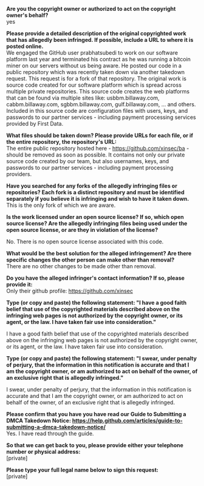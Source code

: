 **Are you the copyright owner or authorized to act on the copyright owner's behalf?**  
yes

**Please provide a detailed description of the original copyrighted work that has allegedly been infringed. If possible, include a URL to where it is posted online.**  
We engaged the GitHub user prabhatsubedi to work on our software platform last year and terminated his contract as he was running a bitcoin miner on our servers without us being aware. He posted our code in a public repository which was recently taken down via another takedown request. This request is for a fork of that repository. The original work is source code created for our software platform which is spread across multiple private repositories. This source code creates the web platforms that can be found via multiple sites like: usbbm.billaway.com, cabbm.billaway.com, sgbbm.billaway.com, gulf.billaway.com, ... and others. Included in this source code are configuration files with users, keys, and passwords to our partner services - including payment processing services provided by First Data.

**What files should be taken down? Please provide URLs for each file, or if the entire repository, the repository's URL:**  
The entire public repository hosted here - https://github.com/xinsec/ba - should be removed as soon as possible. It contains not only our private source code created by our team, but also usernames, keys, and passwords to our partner services - including payment processing providers.

**Have you searched for any forks of the allegedly infringing files or repositories? Each fork is a distinct repository and must be identified separately if you believe it is infringing and wish to have it taken down.**  
This is the only fork of which we are aware.

**Is the work licensed under an open source license? If so, which open source license? Are the allegedly infringing files being used under the open source license, or are they in violation of the license?**  

No. There is no open source license associated with this code.

**What would be the best solution for the alleged infringement? Are there specific changes the other person can make other than removal?**  
There are no other changes to be made other than removal.

**Do you have the alleged infringer's contact information? If so, please provide it:**  
Only their github profile: https://github.com/xinsec

**Type (or copy and paste) the following statement: "I have a good faith belief that use of the copyrighted materials described above on the infringing web pages is not authorized by the copyright owner, or its agent, or the law. I have taken fair use into consideration."**  

I have a good faith belief that use of the copyrighted materials described above on the infringing web pages is not authorized by the copyright owner, or its agent, or the law. I have taken fair use into consideration.

**Type (or copy and paste) the following statement: "I swear, under penalty of perjury, that the information in this notification is accurate and that I am the copyright owner, or am authorized to act on behalf of the owner, of an exclusive right that is allegedly infringed."**  

I swear, under penalty of perjury, that the information in this notification is accurate and that I am the copyright owner, or am authorized to act on behalf of the owner, of an exclusive right that is allegedly infringed.

**Please confirm that you have you have read our Guide to Submitting a DMCA Takedown Notice: https://help.github.com/articles/guide-to-submitting-a-dmca-takedown-notice/**  
Yes. I have read through the guide.

**So that we can get back to you, please provide either your telephone number or physical address:**   
[private]  

**Please type your full legal name below to sign this request:**  
[private]
